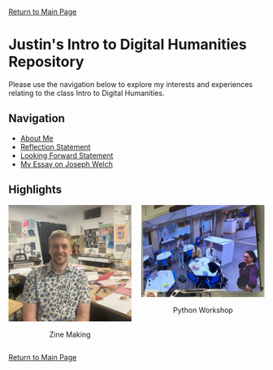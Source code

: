 [Return to Main Page](https://justin51000.github.io/)

# Justin's Intro to Digital Humanities Repository
Please use the navigation below to explore my interests and experiences relating to the class Intro to Digital Humanities.

## Navigation
- [About Me](aboutme.html)
- [Reflection Statement](statement.html)
- [Looking Forward Statement](lookingforward.html)
- <a href="https://printinginprisons.org/blog/sewardj/" target="_blank">My Essay on Joseph Welch</a>

## Highlights
<div style="display: flex; justify-content: center; gap: 20px;">
    <div>
        <a href="pennreview.html">
            <img src="IMG_2508.jpg" alt="Zine Making" width="300" />
        </a>
        <p style="text-align: center;">Zine Making</p>
    </div>
    <div>
        <a href="phillyreview.html">
            <img src="IMG_2971.jpg" alt="Python Workshop" width="300" />
        </a>
        <p style="text-align: center;">Python Workshop</p>
    </div>
</div>


[Return to Main Page](README.md)
